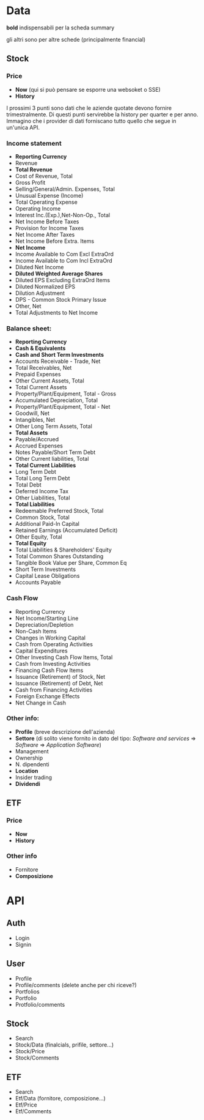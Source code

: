 # Data

**bold** indispensabili per la scheda summary

gli altri sono per altre schede (principalmente financial)

## Stock

### Price

- **Now** (qui si può pensare se esporre una websoket o SSE)
- **History**

I prossimi 3 punti sono dati che le aziende quotate devono fornire trimestralmente.
Di questi punti servirebbe la history per quarter e per anno.
Immagino che i provider di dati forniscano tutto quello che segue in un'unica API.

### Income statement

- **Reporting Currency**
- Revenue
- **Total Revenue**
- Cost of Revenue, Total
- Gross Profit
- Selling/​General/Admin. Expenses, Total
- Unusual Expense (Income)
- Total Operating Expense
- Operating Income
- Interest Inc.(Exp.),Net-Non-Op., Total
- Net Income Before Taxes
- Provision for Income Taxes
- Net Income After Taxes
- Net Income Before Extra. Items
- **Net Income**
- Income Available to Com Excl ExtraOrd
- Income Available to Com Incl ExtraOrd
- Diluted Net Income
- **Diluted Weighted Average Shares**
- Diluted EPS Excluding ExtraOrd Items
- Diluted Normalized EPS
- Dilution Adjustment
- DPS - Common Stock Primary Issue
- Other, Net
- Total Adjustments to Net Income

### Balance sheet:

- **Reporting Currency**
- **Cash & Equivalents**
- **Cash and Short Term Investments**
- Accounts Receivable - Trade, Net
- Total Receivables, Net
- Prepaid Expenses
- Other Current Assets, Total
- Total Current Assets
- Property/​Plant/Equipment, Total - Gross
- Accumulated Depreciation, Total
- Property/​Plant/Equipment, Total - Net
- Goodwill, Net
- Intangibles, Net
- Other Long Term Assets, Total
- **Total Assets**
- Payable/​Accrued
- Accrued Expenses
- Notes Payable/​Short Term Debt
- Other Current liabilities, Total
- **Total Current Liabilities**
- Long Term Debt
- Total Long Term Debt
- Total Debt
- Deferred Income Tax
- Other Liabilities, Total
- **Total Liabilities**
- Redeemable Preferred Stock, Total
- Common Stock, Total
- Additional Paid-In Capital
- Retained Earnings (Accumulated Deficit)
- Other Equity, Total
- **Total Equity**
- Total Liabilities & Shareholders' Equity
- Total Common Shares Outstanding
- Tangible Book Value per Share, Common Eq
- Short Term Investments
- Capital Lease Obligations
- Accounts Payable

### Cash Flow

- Reporting Currency
- Net Income/​Starting Line
- Depreciation/​Depletion
- Non-Cash Items
- Changes in Working Capital
- Cash from Operating Activities
- Capital Expenditures
- Other Investing Cash Flow Items, Total
- Cash from Investing Activities
- Financing Cash Flow Items
- Issuance (Retirement) of Stock, Net
- Issuance (Retirement) of Debt, Net
- Cash from Financing Activities
- Foreign Exchange Effects
- Net Change in Cash

### Other info:

- **Profile** (breve descrizione dell'azienda)
- **Settore** (di solito viene fornito in dato del tipo: _Software and services_ => _Software_ => _Application Software_)
- Management
- Ownership
- N. dipendenti
- **Location**
- Insider trading
- **Dividendi**

## ETF

### Price

- **Now**
- **History**

### Other info

- Fornitore
- **Composizione**

# API

## Auth

- Login
- Signin

## User

- Profile
- Profile/comments (delete anche per chi riceve?)
- Portfolios
- Portfolio
- Protfolio/comments

## Stock

- Search
- Stock/Data (finalcials, prifile, settore...)
- Stock/Price
- Stock/Comments

## ETF

- Search
- Etf/Data (fornitore, composizione...)
- Etf/Price
- Etf/Comments
